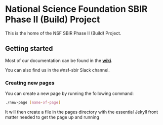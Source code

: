 # National Science Foundation SBIR Phase II (Build) Project
This is the home of the NSF SBIR Phase II (Build) Project.

## Getting started
Most of our documentation can be found in the **[wiki](https://github.com/18F/nsf-sbir/wiki)**.

You can also find us in the #nsf-sbir Slack channel.


### Creating new pages

You can create a new page by running the following command:

```bash
./new-page [name-of-page]
```

It will then create a file in the pages directory with the essential Jekyll front matter needed to get the page up and running
